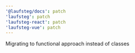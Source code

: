 ```yaml
---
'@laufsteg/docs': patch
'laufsteg': patch
'laufsteg-react': patch
'laufsteg-vue': patch
---
```


Migrating to functional approach instead of classes
